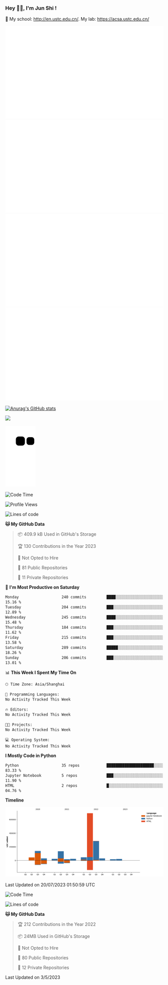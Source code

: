 

<!--
**shijun18/shijun18** is a ✨ _special_ ✨ repository because its `README.md` (this file) appears on your GitHub profile.

Here are some ideas to get you started:

- 🔭 I’m currently working on ...
- 🌱 I’m currently learning ...
- 👯 I’m looking to collaborate on ...
- 🤔 I’m looking for help with ...
- 💬 Ask me about ...
- 📫 How to reach me: ...
- 😄 Pronouns: ...
- ⚡ Fun fact: ...
-->

### Hey 👋🏽, I'm Jun Shi !



👯 My school: http://en.ustc.edu.cn/. My lab: https://acsa.ustc.edu.cn/

<!-- ![](https://github.com/shijun18/github-stats/blob/master/generated/overview.svg) -->
<!-- ![](https://github.com/shijun18/github-stats/blob/master/generated/languages.svg) -->

![](https://raw.githubusercontent.com/shijun18/github-stats/master/generated/overview.svg#gh-dark-mode-only)
![](https://raw.githubusercontent.com/shijun18/github-stats/master/generated/overview.svg#gh-light-mode-only)
![](https://raw.githubusercontent.com/shijun18/github-stats/master/generated/languages.svg#gh-dark-mode-only)
![](https://raw.githubusercontent.com/shijun18/github-stats/master/generated/languages.svg#gh-light-mode-only)


<!-- [![Anurag's GitHub stats](https://github-readme-stats.vercel.app/api?username=shijun18&theme=flag-india&show_icons=true&hide=stars,prs,issues,contribs)](https://github.com/anuraghazra/github-readme-stats) -->

[![Anurag's GitHub stats](https://github-readme-stats.vercel.app/api?username=shijun18&theme=flag-india&show_icons=true)](https://github.com/anuraghazra/github-readme-stats)

![](https://github-profile-summary-cards.vercel.app/api/cards/profile-details?username=shijun18&theme=vue)

![snake gif](https://github.com/shijun18/shijun18/blob/output/github-contribution-grid-snake.svg)

<!--START_SECTION:waka-->
![Code Time](http://img.shields.io/badge/Code%20Time-20%20mins-blue)

![Profile Views](http://img.shields.io/badge/Profile%20Views-1-blue)

![Lines of code](https://img.shields.io/badge/From%20Hello%20World%20I%27ve%20Written-1.5%20million%20lines%20of%20code-blue)

**🐱 My GitHub Data** 

> 📦 409.9 kB Used in GitHub's Storage 
 > 
> 🏆 130 Contributions in the Year 2023
 > 
> 🚫 Not Opted to Hire
 > 
> 📜 81 Public Repositories 
 > 
> 🔑 11 Private Repositories 
 > 
📅 **I'm Most Productive on Saturday** 

```text
Monday                   240 commits         ████░░░░░░░░░░░░░░░░░░░░░   15.16 % 
Tuesday                  204 commits         ███░░░░░░░░░░░░░░░░░░░░░░   12.89 % 
Wednesday                245 commits         ████░░░░░░░░░░░░░░░░░░░░░   15.48 % 
Thursday                 184 commits         ███░░░░░░░░░░░░░░░░░░░░░░   11.62 % 
Friday                   215 commits         ███░░░░░░░░░░░░░░░░░░░░░░   13.58 % 
Saturday                 289 commits         █████░░░░░░░░░░░░░░░░░░░░   18.26 % 
Sunday                   206 commits         ███░░░░░░░░░░░░░░░░░░░░░░   13.01 % 
```


📊 **This Week I Spent My Time On** 

```text
🕑︎ Time Zone: Asia/Shanghai

💬 Programming Languages: 
No Activity Tracked This Week

🔥 Editors: 
No Activity Tracked This Week

🐱‍💻 Projects: 
No Activity Tracked This Week

💻 Operating System: 
No Activity Tracked This Week
```

**I Mostly Code in Python** 

```text
Python                   35 repos            █████████████████████░░░░   83.33 % 
Jupyter Notebook         5 repos             ███░░░░░░░░░░░░░░░░░░░░░░   11.90 % 
HTML                     2 repos             █░░░░░░░░░░░░░░░░░░░░░░░░   04.76 % 
```



**Timeline**

![Lines of Code chart](https://raw.githubusercontent.com/shijun18/shijun18/main/assets/bar_graph.png)


 Last Updated on 20/07/2023 01:50:59 UTC
<!--END_SECTION:waka-->

![Code Time](http://img.shields.io/badge/Code%20Time-1024%20hrs%2048%20mins-blue)

<!-- ![](https://visitor-badge.glitch.me/badge?page_id=shijun18.shijun18) -->

![Lines of code](https://img.shields.io/badge/From%20Hello%20World%20I%27ve%20Written-0.1%20Million%20lines%20of%20code-blue)

**🐱 My GitHub Data** 

> 🏆 212 Contributions in the Year 2022
 > 
> 📦 24MB Used in GitHub's Storage 
 > 
> 🚫 Not Opted to Hire
 > 
> 📜 80 Public Repositories 
 > 
> 🔑 12 Private Repositories  
 > 

 Last Updated on 3/5/2023


